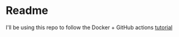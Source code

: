 # Readme

I'll be using this repo to follow the Docker + GitHub actions [tutorial](https://docs.github.com/en/actions/creating-actions/creating-a-docker-container-action)